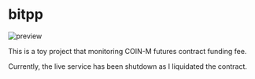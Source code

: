 # bitpp

![preview](https://user-images.githubusercontent.com/40688555/188269995-aeddb762-92b2-473d-9dd1-f7cadb278d96.png)

This is a toy project that monitoring COIN-M futures contract funding fee.

Currently, the live service has been shutdown as I liquidated the contract.
